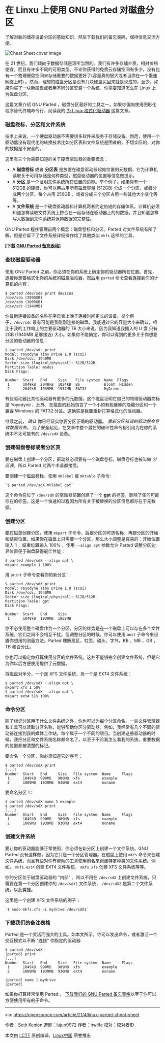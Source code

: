 [#]: subject: (Partition a drive on Linux with GNU Parted)
[#]: via: (https://opensource.com/article/21/4/linux-parted-cheat-sheet)
[#]: author: (Seth Kenlon https://opensource.com/users/seth)
[#]: collector: (lujun9972)
[#]: translator: (hwlife)
[#]: reviewer: ( )
[#]: publisher: ( )
[#]: url: ( )

在 Linxu 上使用 GNU Parted 对磁盘分区
======
了解对新的储存设备分区的基础知识，然后下载我们的备忘表隔，保持信息交流方便。

![Cheat Sheet cover image][1]

在 21 世纪，我们倾向于数据存储是理所当然的。我们有许多存储介质，相对价格便宜，而且有许多不同的可用类型。不论你获得的免费云存储空间有多少，没有比有一个物理硬盘空间来存储重要的数据更好了(容量真的很大或者当你在一个慢速网络上时) 。然而，理想的磁盘分区是没有几块硬盘买回来就是现成的，至少，如果你买了一块新硬盘或者用不同分区安装一个系统，你需要知道怎么在 Linux 上为磁盘分区。 

这篇文章介绍 GNU Parted ，磁盘分区最好的工具之一。如果你偏向使用图形化程序替代终端命令行，阅读我的 [为 Linux 格式化驱动器][2] 这篇文章。

### 磁盘卷标，分区和文件系统

技术上来说，一个硬盘驱动器不需要很多软件来服务于存储设备。然而，使用一个驱动器没有现代化的转换技术比如分区表和文件系统是困难的，不切实际的，对你的数据是不安全的。

这里有三个你需要知道的关于硬盘驱动器的重要概念：

 
 * A **磁盘卷标** 或者 **分区表** 是放置在磁盘驱动器起始位置的元数据，它为计算机读取关于可用存储是何种类型，磁盘驱动器的位置等信息做提示。
 * A **分区**  是一个证明文件系统所在位置的边界。举个例子，如果你有一个 512GB 的硬盘，你可以用占用所有磁盘容量 (512GB) 分成一个分区，或者分成两个分区，每个占用 256GB ，或者分成三个分区占用一些其他大小变化等等。 
 * A **文件系统** 是一个硬盘驱动器和计算机两者约定俗成的存储体系。计算机必须知道怎样读取文件系统上拼合在一起存储在驱动器上的的数据，并且知道怎样写入数据到文件系统并保持数据的完整性。
  

GNU Parted 程序管理前两个概念：磁盘卷标和分区。Parted 对文件系统有所了解，但是它留下了文件系统详细操作给了其他类似 `mkfs` 这样的工具。

**[下载 [GNU Parted 备忘表格][3]]**

### 查找磁盘驱动器

使用 GNU Parted 之前，你必须在你的系统上确定你的驱动器所在位置。首先，连接你想要格式化你的系统的磁盘驱动器，然后用 `parted` 命令查看连接到你的计算机的内容：


```
$ parted /dev/sda print devices
/dev/sda (2000GB)
/dev/sdb (1000GB)
/dev/sdc (1940MB)
```
你最新连接设备的名称在字母表上晚于连接时间更长的设备。举个例子，`/dev/sdc` 最有可能是我刚刚连接的磁盘。我能通过它的容量大小来确认，相比于我的工作站上的主要驱动器的 TB 大小来说，因为我知道我插入的 U 盘 只有 2GB (1940MB 足够接近) 大小。如果你不能确定，你可以得到的更多关于你想要分区的驱动器的信息：


```
$ parted /dev/sdc print
Model: Yoyodyne Tiny Drive 1.0 (scsi)    
Disk /dev/sdc: 1940MB
Sector size (logical/physical): 512B/512B
Partition Table: msdos
Disk Flags:

Number  Start   End     Size    File system  Name  Flags
 1      1049kB  2048kB  1024kB  BS           Bloat  Hidden
 2      2049kB  1939MB  1937MB  FAT32        MyDrive
```

有些驱动器比其他驱动器有更多的元数据。这个磁盘证明它自己的物理驱动器商标是 Yoyodyne ，此外，在磁盘的起始包含了一个小的有些臃肿的隐藏分区和一个兼容 Windows 的 FAT32 分区。这确实是我要重新打算格式化的驱动器。

继续之前， _确认_ 你已经证实你要分区正确的驱动器。  _重新分区错误的驱动器会导致数据丢失。_ 为了安全起见，在文章中整个潜在的破环性命令都引用为在你的系统中不太可能有的 `/dev/sdX` 设备。

### 创建磁盘卷标或者分区表

要在磁盘上创建一个分区，驱动器必须要有一个磁盘卷标。磁盘卷标也被叫做 _分区表_，所以 Parted 对两个术语都接受。

要创建一个磁盘卷标，使用 `mklabel` 或 `mktable` 子命令:


```
`$ parted /dev/sdX mklabel gpt`
```

这个命令在位于 `/dev/sdX` 的驱动器前面创建了一个 **gpt**  的标签，删除了任何可能存在的标签。这是一个快速的过程因为所有关于被替换的分区信息都存在于元数据。


### 创建分区

要在磁盘创建分区，使用 `mkpart` 子命令，后跟分区的可选名称，再跟分区的开始和结束位置。如果你在磁盘上只需要一个分区，那么大小调整是容易的：开始位置输入 1 ，结束位置输入 100% 。使用 `--align opt` 参数允许 Parted 调整分区边界位置便于磁盘获得最佳性能：


```
$ parted /dev/sdX --align opt \
mkpart example 1 100%
```

用 `print` 子命令查看你的新分区：


```
$ parted /dev/sdX print
Model: Yoyodyne Tiny Drive 1.0 (scsi)
Disk /dev/sdi: 1940MB
Sector size (logical/physical): 512B/512B
Partition Table: gpt
Disk Flags:

Number  Start   End     Size  
 1      1049kB  1939MB  1938MB
```

你不必使用整个磁盘作为一个分区。分区的优势是在一个磁盘上可以存在多个文件系统，它们之间不会相互干扰。但调整分区的时候，你可以使用 `unit` 子命令来设置你想用的测量方法。Parted 理解扇区，柱面，磁头，字节，KB ，MB ，GB ，TB 和百分比。

你也可以指定你打算使用分区的文件系统。这并不能够完全创建文件系统，但是它为你以后方便使用提供了元数据。

将磁盘对半分，一个是 XFS 文件系统，另一个是 EXT4 文件系统：


```
$ parted /dev/sdX --align opt \
mkpart xfs 1 50%
$ parted /dev/sdX --align opt \
mkpart ext4 51% 100%
```

### 命令分区

除了标记分区用于什么文件系统之外，你也可以为每个分区命名。一些文件管理器和工具可以读取分区名称，能够帮助你区分驱动器。例如，我经常有几个不同的驱动器连接到我的媒体工作站，每个属于一个不同的项目。当创建这些驱动器的时候，我把分区和文件系统名称都命名了，以至于不论我怎么看我的系统，重要数据的位置都被清楚的标记。

要命名一个分区，你必须知道它的序号：


```
$ parted /dev/sdX print
[...]
Number  Start   End     Size   File system  Name     Flags
 1      1049kB  990MB   989MB  xfs          example
 2      1009MB  1939MB  930MB  ext4         noname
```

要命名分区 1：


```
$ parted /dev/sdX name 1 example
$ parted /dev/sdX print
[...]
Number  Start   End     Size   File system  Name     Flags
 1      1049kB  990MB   989MB  xfs          example
 2      1009MB  1939MB  930MB  ext4         noname
```

### 创建文件系统

要让你的驱动器能够正常使用，你必须在新分区上创建一个文件系统。GNU Parted 没有这样做，因为它只是一个分区管理器。在磁盘上使用 `mkfs` 命令来创建文件系统，而且有些对你有帮助的工具使用别名来创建特定种类的文件系统。例如， `mkfs.ext4` 创建 EXT4 文件系统， `mkfs.xfs` 创建 XFS 文件系统等等。

你的分区位于磁盘驱动器的 "内部" ，所以不用在  `/dev/sdX` 上创建文件系统，只需要在第一个分区创建你的 `/dev/sdX1` 文件系统， `/dev/sdX2` 是第二个文件系统，以此类推。

这里是一个创建 XFS 文件系统的例子：


```
`$ sudo mkfs.xfs -L mydrive /dev/sdX1`
```

### 下载我们的备注表格

Parted 是一个灵活而强大的工具。如本文所示，你可以发出命令，或者激活一个交互模式以不断 "连接" 你指定的驱动器:


```
$ parted /dev/sdX
(parted) print
[...]
Number  Start   End     Size   File system  Name     Flags
 1      1049kB  990MB   989MB  xfs          example
 2      1009MB  1939MB  930MB  ext4         noname

(parted) name 1 mydrive
(parted)
```

如果你打算经常使用 Parted ， [下载我们的 GNU Parted 备忘表格][3]以至于你可以方便使用所有的子命令。

--------------------------------------------------------------------------------

via: https://opensource.com/article/21/4/linux-parted-cheat-sheet

作者：[Seth Kenlon][a]
选题：[lujun9972][b]
译者：[hwlife](https://github.com/hwlife)
校对：[校对者ID](https://github.com/校对者ID)

本文由 [LCTT](https://github.com/LCTT/TranslateProject) 原创编译，[Linux中国](https://linux.cn/) 荣誉推出

[a]: https://opensource.com/users/seth
[b]: https://github.com/lujun9972
[1]: https://opensource.com/sites/default/files/styles/image-full-size/public/lead-images/coverimage_cheat_sheet.png?itok=lYkNKieP (Cheat Sheet cover image)
[2]: https://opensource.com/article/18/11/partition-format-drive-linux#gui
[3]: https://opensource.com/downloads/parted-cheat-sheet
